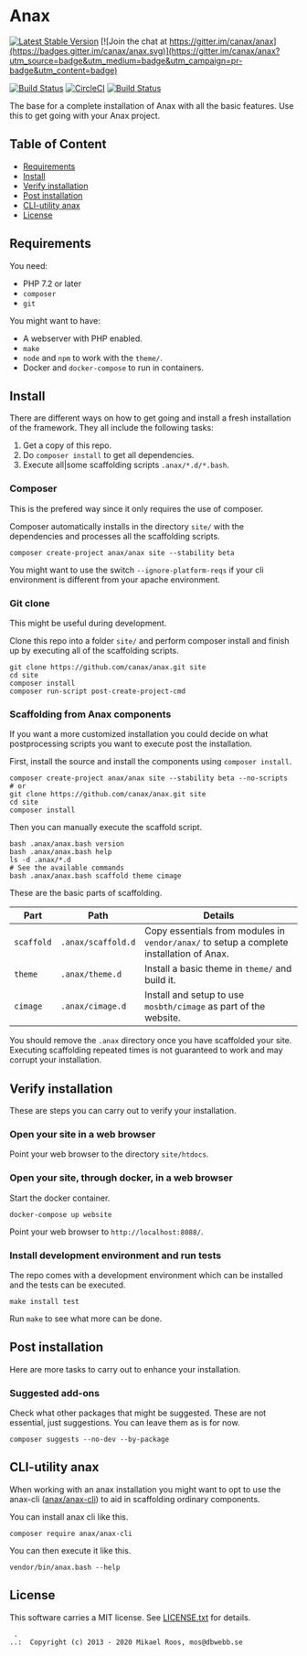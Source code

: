 Anax
=========================

[![Latest Stable Version](https://poser.pugx.org/anax/anax/v/stable)](https://packagist.org/packages/anax/anax)
[![Join the chat at https://gitter.im/canax/anax](https://badges.gitter.im/canax/anax.svg)](https://gitter.im/canax/anax?utm_source=badge&utm_medium=badge&utm_campaign=pr-badge&utm_content=badge)

[![Build Status](https://travis-ci.org/canax/anax.svg?branch=master)](https://travis-ci.org/canax/anax)
[![CircleCI](https://circleci.com/gh/canax/anax.svg?style=svg)](https://circleci.com/gh/canax/anax)
[![Build Status](https://scrutinizer-ci.com/g/canax/anax/badges/build.png?b=master)](https://scrutinizer-ci.com/g/canax/anax/build-status/master)

The base for a complete installation of Anax with all the basic features. Use this to get going with your Anax project.



Table of Content
------------------

* [Requirements](#Requirements)
* [Install](#Install)
* [Verify installation](#Verify-installation)
* [Post installation](#Post-installation)
* [CLI-utility anax](#CLI-utility-anax)
* [License](#License)



Requirements
------------------

You need:

* PHP 7.2 or later <!-- with extensions ... -->
* `composer`
* `git`

You might want to have:

* A webserver with PHP enabled.
* `make`
* `node` and `npm` to work with the `theme/`.
* Docker and `docker-compose` to run in containers.



Install
------------------

There are different ways on how to get going and install a fresh installation of the framework. They all include the following tasks:

1. Get a copy of this repo.
1. Do `composer install` to get all dependencies.
1. Execute all|some scaffolding scripts `.anax/*.d/*.bash`.



### Composer

This is the prefered way since it only requires the use of composer.

Composer automatically installs in the directory `site/` with the dependencies and processes all the scaffolding scripts.

```
composer create-project anax/anax site --stability beta
```

You might want to use the switch `--ignore-platform-reqs` if your cli environment is different from your apache environment.

<!--
Here are a few other ways of customising the create project command.

You can specify the exact version you want.

```
composer create-project anax/anax site "^2.0" --stability beta
```

You can also check out the latest development version from the master branch.

```
composer create-project anax/anax site "dev-master" --stability dev
```
-->



### Git clone

This might be useful during development.

Clone this repo into a folder `site/` and perform composer install and finish up by executing all of the scaffolding scripts.

```
git clone https://github.com/canax/anax.git site
cd site
composer install
composer run-script post-create-project-cmd
```



### Scaffolding from Anax components

If you want a more customized installation you could decide on what postprocessing scripts you want to execute post the installation.

First, install the source and install the components using `composer install`.

```
composer create-project anax/anax site --stability beta --no-scripts
# or
git clone https://github.com/canax/anax.git site
cd site
composer install
```

Then you can manually execute the scaffold script.

```
bash .anax/anax.bash version
bash .anax/anax.bash help
ls -d .anax/*.d
# See the available commands
bash .anax/anax.bash scaffold theme cimage
```

These are the basic parts of scaffolding.

| Part | Path | Details |
|------|------|---------|
| `scaffold` | `.anax/scaffold.d` | Copy essentials from modules in `vendor/anax/` to setup a complete installation of Anax.
| `theme` | `.anax/theme.d` | Install a basic theme in `theme/` and build it.
| `cimage` | `.anax/cimage.d` | Install and setup to use `mosbth/cimage` as part of the website.

You should remove the `.anax` directory once you have scaffolded your site. Executing scaffolding repeated times is not guaranteed to work and may corrupt your installation.



Verify installation
------------------

These are steps you can carry out to verify your installation.



### Open your site in a web browser

Point your web browser to the directory `site/htdocs`.



### Open your site, through docker, in a web browser

Start the docker container.

```
docker-compose up website
```

Point your web browser to `http://localhost:8088/`.



### Install development environment and run tests

The repo comes with a development environment which can be installed and the tests can be executed.

```
make install test
```

Run `make` to see what more can be done.



Post installation
------------------

Here are more tasks to carry out to enhance your installation.



### Suggested add-ons

Check what other packages that might be suggested. These are not essential, just suggestions. You can leave them as is for now.

```
composer suggests --no-dev --by-package
```



CLI-utility anax
------------------

When working with an anax installation you might want to opt to use the anax-cli ([anax/anax-cli](https://packagist.org/packages/anax/anax-cli)) to aid in scaffolding ordinary components.

You can install anax cli like this.

```
composer require anax/anax-cli
```

You can then execute it like this.

```
vendor/bin/anax.bash --help
```



License
------------------

This software carries a MIT license. See [LICENSE.txt](LICENSE.txt) for details.



```
 .  
..:  Copyright (c) 2013 - 2020 Mikael Roos, mos@dbwebb.se
```
